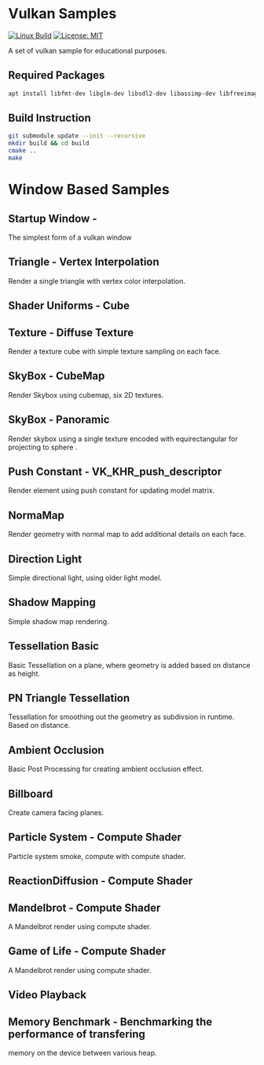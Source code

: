 # Vulkan Samples #

[![Linux Build](https://github.com/voldien/vulkan-samples/actions/workflows/linux-build.yml/badge.svg)](https://github.com/voldien/vulkan-samples/actions/workflows/linux-build.yml)
[![License: MIT](https://img.shields.io/badge/License-MIT-yellow.svg)](https://opensource.org/licenses/MIT)


A set of vulkan sample for educational purposes.

## Required Packages

```bash
apt install libfmt-dev libglm-dev libsdl2-dev libassimp-dev libfreeimage-dev
```

## Build Instruction

```bash
git submodule update --init --recursive
mkdir build && cd build
cmake ..
make
```

# Window Based Samples

## Startup Window - 
The simplest form of a vulkan window

## Triangle - Vertex Interpolation
Render a single triangle with vertex color interpolation.

## Shader Uniforms - Cube

## Texture - Diffuse Texture
Render a texture cube with simple texture sampling on each face.

## SkyBox - CubeMap
Render Skybox using cubemap, six 2D textures.

## SkyBox - Panoramic
Render skybox using a single texture encoded with equirectangular for projecting to sphere .

## Push Constant - VK_KHR_push_descriptor
Render element using push constant for updating model matrix.

## NormaMap
Render geometry with normal map to add additional details on each face.

## Direction Light
Simple directional light, using older light model.

## Shadow Mapping
Simple shadow map rendering.

## Tessellation Basic
Basic Tessellation on a plane, where geometry is added based on distance as height.

## PN Triangle Tessellation
Tessellation for smoothing out the geometry as subdivsion in runtime. Based on distance.

## Ambient Occlusion
Basic Post Processing for creating ambient occlusion effect.

## Billboard
Create camera facing planes.

## Particle System - Compute Shader
Particle system smoke, compute with compute shader.

## ReactionDiffusion - Compute Shader

## Mandelbrot - Compute Shader 
A Mandelbrot render using compute shader.

## Game of Life - Compute Shader 
A Mandelbrot render using compute shader.

## Video Playback

## Memory Benchmark - Benchmarking the performance of transfering 

memory on the device between various heap.
